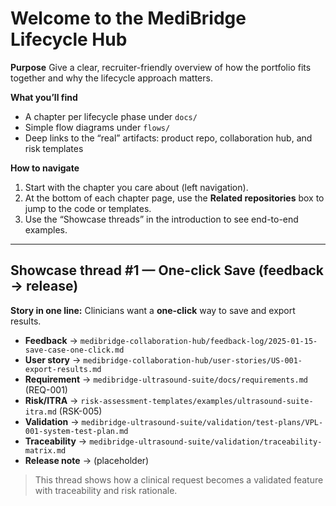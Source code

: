 # Welcome to the MediBridge Lifecycle Hub

**Purpose**
Give a clear, recruiter-friendly overview of how the portfolio fits together and why the lifecycle approach matters.

**What you’ll find**
- A chapter per lifecycle phase under `docs/`
- Simple flow diagrams under `flows/`
- Deep links to the “real” artifacts: product repo, collaboration hub, and risk templates

**How to navigate**
1) Start with the chapter you care about (left navigation).
2) At the bottom of each chapter page, use the **Related repositories** box to jump to the code or templates.
3) Use the “Showcase threads” in the introduction to see end-to-end examples.

---

## Showcase thread #1 — One-click Save (feedback → release)
**Story in one line:** Clinicians want a **one-click** way to save and export results.

- **Feedback** → `medibridge-collaboration-hub/feedback-log/2025-01-15-save-case-one-click.md`
- **User story** → `medibridge-collaboration-hub/user-stories/US-001-export-results.md`
- **Requirement** → `medibridge-ultrasound-suite/docs/requirements.md` (REQ-001)
- **Risk/ITRA** → `risk-assessment-templates/examples/ultrasound-suite-itra.md` (RSK-005)
- **Validation** → `medibridge-ultrasound-suite/validation/test-plans/VPL-001-system-test-plan.md`
- **Traceability** → `medibridge-ultrasound-suite/validation/traceability-matrix.md`
- **Release note** → (placeholder)

> This thread shows how a clinical request becomes a validated feature with traceability and risk rationale.
